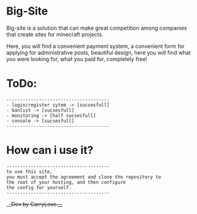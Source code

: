 # Big-Site


Big-site is a solution that can make great competition among companies
that create sites for minecraft projects.


Here,
 you will find a convenient payment system, 
 a convenient form for applying for administrative posts, 
 beautiful design, here you will find what you were looking for, 
 what you paid for, completely free!
    
# ToDo:
    --------------------------------------     
    - login/register sytem -> [sucsesfull]
    - banlist -> [sucsesfull]
    - monitoring -> [half sucsesfull]
    - console -> [sucsesfull]
    --------------------------------------     

# How can i use it?
    
    
    --------------------------------------     
    to use this site,
    you must accept the agreement and clone the repository to
    the root of your hosting, and then configure
    the config for yourself.
    --------------------------------------

_~~_Dev by CarryLove.__~~         